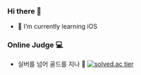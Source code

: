 ### Hi there 👋
- 🌱 I’m currently learning iOS

### Online Judge 💻
- 실버를 넘어 골드를 지나 🎵
[![solved.ac tier](http://mazassumnida.wtf/api/generate_badge?boj=msi753)](https://solved.ac/msi753)

<!--
**msi753/msi753** is a ✨ _special_ ✨ repository because its `README.md` (this file) appears on your GitHub profile.

https://hits.seeyoufarm.com/

Here are some ideas to get you started:

- 🔭 I’m currently working on ...
- 🌱 I’m currently learning ...
- 👯 I’m looking to collaborate on ...
- 🤔 I’m looking for help with ...
- 💬 Ask me about ...
- 📫 How to reach me: ...
- 😄 Pronouns: ...
- ⚡ Fun fact: ...
-->
